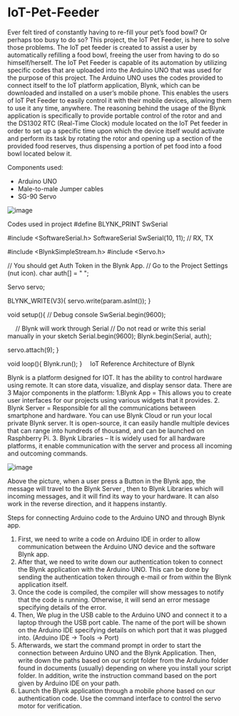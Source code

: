 # IoT-Pet-Feeder
Ever felt tired of constantly having to re-fill your pet’s food bowl? Or perhaps too busy to do so? This project, the IoT Pet Feeder, is here to solve those problems. The IoT pet feeder is created to assist a user by automatically refilling a food bowl, freeing the user from having to do so himself/herself. 
The IoT Pet Feeder is capable of its automation by utilizing specific codes that are uploaded into the Arduino UNO that was used for the purpose of this project. The Arduino UNO uses the codes provided to connect itself to the IoT platform application, Blynk, which can be downloaded and installed on a user’s mobile phone. This enables the users of IoT Pet Feeder to easily control it with their mobile devices, allowing them to use it any time, anywhere. 
The reasoning behind the usage of the Blynk application is specifically to provide portable control of the rotor and and the DS1302 RTC (Real-Time Clock) module located on the IoT Pet feeder in order to set up a specific time upon which the device itself would activate and perform its task by rotating the rotor and opening up a section of the provided food reserves, thus dispensing a portion of pet food into a food bowl located below it. 

Components used:
- Arduino UNO
- Male-to-male Jumper cables
- SG-90 Servo
  
![image](https://github.com/MrArrow12/IoT-Pet-Feeder/assets/98644709/ee990643-25dc-47d1-96ff-2da69af150b3)

Codes used in project
#define BLYNK_PRINT SwSerial

#include <SoftwareSerial.h>
SoftwareSerial SwSerial(10, 11); // RX, TX
    
#include <BlynkSimpleStream.h>
#include <Servo.h>

// You should get Auth Token in the Blynk App.
// Go to the Project Settings (nut icon).
char auth[] = " ";

Servo servo;

BLYNK_WRITE(V3){
  servo.write(param.asInt());
}

void setup(){
  // Debug console
  SwSerial.begin(9600);

 
  // Blynk will work through Serial
  // Do not read or write this serial manually in your sketch
  Serial.begin(9600);
  Blynk.begin(Serial, auth);

  servo.attach(9);
}

void loop(){
  Blynk.run();
} 
IoT Reference Architecture of Blynk

Blynk is a platform designed for IOT. It has the ability to control hardware using remote. It can store data, visualize, and display sensor data.
There are 3 Major components in the platform:
1.Blynk App = This allows you to create user interfaces for our projects using various widgets that it provides.
2. Blynk Server = Responsible for all the communications between smartphone and hardware. You can use Blynk Cloud or run your local private Blynk server. It is open-source, it can easily handle multiple devices that can range into hundreds of thousand, and can be launched on Rasphberry Pi.
3. Blynk Libraries – It is widely used for all hardware platforms, it enable communication with the server and process all incoming and outcoming commands.

![image](https://github.com/MrArrow12/IoT-Pet-Feeder/assets/98644709/32fc699a-1841-4044-9e2b-efb7ec791ff2)


Above the picture, when a user press a Button in the Blynk app, the message will travel to the Blynk Server , then to Blynk Libraries which will incoming messages, and it will find its way to your hardware. It can also work in the reverse direction, and it happens instantly. 

Steps for connecting Arduino code to the Arduino UNO and through Blynk app.
1. First, we need to write a code on Arduino IDE in order to allow communication between the Arduino UNO device and the software Blynk app.
2. After that, we need to write down our authentication token to connect the Blynk application with the Arduino UNO. This can be done by sending the authentication token through e-mail or from within the Blynk application itself.
3. Once the code is compiled, the compiler will show messages to notify that the code is running. Otherwise, it will send an error message specifying details of the error.
4. Then, We plug in the USB cable to the Arduino UNO and connect it to a laptop through the USB port cable. The name of the port will be shown on the Arduino IDE specifying details on which port that it was plugged into.  (Arduino IDE -> Tools -> Port) 
5. Afterwards, we start the command prompt in order to start the connection between Arduino UNO and the Blynk Application. Then, write down the paths based on our script folder from the Arduino folder found in documents (usually) depending on where you install your script folder. In addition, write the instruction command  based on  the port given by Arduino IDE on your path.
6. Launch the Blynk application through a mobile phone based on our authentication code. Use the command interface to control the servo motor for verification.


